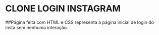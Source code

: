 # CLONE LOGIN INSTAGRAM 

##Página feita com HTML e CSS representa a página inicial de login do insta sem nenhuma interação. 